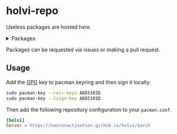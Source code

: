 # holvi-repo

Useless packages are hosted here.

<details>
  <summary>Packages</summary>
  <br/>

  | Package  | License |
  | ------------- | ------------- |
  | urbaani  | [MIT](https://raw.githubusercontent.com/jervw/urbaani-cli/main/LICENSE)  |
  | yaac 	   | [GPL2](https://raw.githubusercontent.com/viirret/yaac/main/LICENSE)      |
  | ...  | ...  |
 
  
</details>

Packages can be requested via issues or making a pull request.

## Usage

Add the [GPG](key/jervw.gpg) key to pacman keyring and then sign it locally:

```sh
sudo pacman-key --recv-keys A885101D
sudo pacman-key --lsign-key A885101D
```
Then add the following repository configuration to your `pacman.conf`. 

```ini
[holvi]
Server = https://neuronactivation.github.io/holvi/$arch
```

